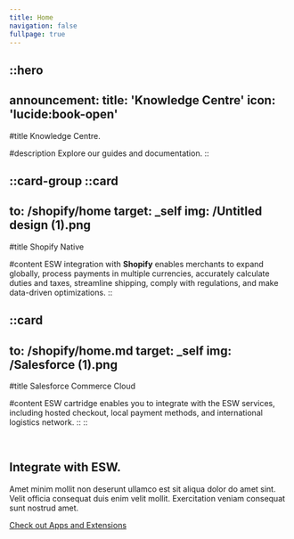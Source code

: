 ```yaml
---
title: Home
navigation: false
fullpage: true
---
```


::hero
---
announcement:
  title: 'Knowledge Centre'
  icon: 'lucide:book-open'
---

#title
Knowledge Centre.

#description
Explore our guides and documentation.
::


::card-group
  ::card
  ---
  to: /shopify/home
  target: _self
  img: /Untitled design (1).png
  ---
  #title
  Shopify Native

  #content
  ESW integration with **Shopify** enables merchants to expand globally, process payments in multiple currencies, accurately calculate duties and taxes, streamline shipping, comply with regulations, and make data-driven optimizations.
  ::

  ::card
  ---
  to: /shopify/home.md
  target: _self
  img: /Salesforce (1).png
  ---
  #title
  Salesforce Commerce Cloud

  #content
  ESW cartridge enables you to integrate with the ESW services, including hosted checkout, local payment methods, and international logistics network.
  ::
::

<br>

<section class="py-10 bg-white sm:py-16 lg:py-24">
    <div class="px-4 mx-auto sm:px-6 lg:px-8 max-w-7xl">
        <div class="grid items-center grid-cols-1 gap-y-12 lg:grid-cols-2 lg:gap-x-24">
            <div>
                <img class="w-full max-w-md mx-auto" src="https://cdn.rareblocks.xyz/collection/celebration/images/integration/2/services-icons.png" alt="" />
            </div>

  <div class="text-center lg:text-left">
                <h2 class="text-3xl font-bold leading-tight text-black sm:text-4xl lg:text-5xl">Integrate with ESW.</h2>
                <p class="mt-6 text-base text-gray-600">Amet minim mollit non deserunt ullamco est sit aliqua dolor do amet sint. Velit officia consequat duis enim velit mollit. Exercitation veniam consequat sunt nostrud amet.</p>

  <a href="#" title="" class="inline-flex items-center justify-center px-8 py-4 font-semibold text-white transition-all duration-200 bg-blue-600 rounded-md mt-9 hover:bg-blue-700 focus:bg-blue-700" role="button"> Check out Apps and Extensions </a>
            </div>
        </div>
    </div>
</section>
